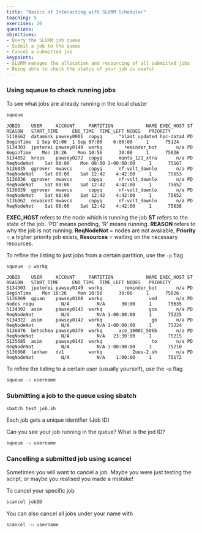 ```yaml
---
title: "Basics of Interacting with SLURM Scheduler"
teaching: 5
exercises: 20
questions:
objectives:
- Query the SLURM job queue
- Submit a job to the queue
- Cancel a submitted job
keypoints:
- SLURM manages the allocation and resourcing of all submitted jobs
- Being able to check the status of your job is useful
---
```



### Using squeue to check running jobs
To see what jobs are already running in the local cluster
```bash
squeue
```

```output
JOBID    USER     ACCOUNT     PARTITION            NAME EXEC_HOST ST     REASON   START_TIME     END_TIME  TIME_LEFT NODES   PRIORITY
5118662  datamonk pawsey0001  copyq      "blast_updated hpc-data4 PD  BeginTime  1 Sep 01:00  1 Sep 07:00    6:00:00     1      75124
5134303  jpeterei pawsey0149  workq        reminder_bot       n/a PD  BeginTime    Mon 10:26    Mon 10:56      30:00     1      75026
5134852  kross    pawsey0272  copyq      manta_121_xtra       n/a PD ReqNodeNot    Sat 08:00    Mon 08:00 2-00:00:00     1      75167
5136035  ggrover  mwavcs      copyq      nf-volt_downlo       n/a PD ReqNodeNot    Sat 08:00    Sat 12:42    4:42:00     1      75653
5136036  ggrover  mwavcs      copyq      nf-volt_downlo       n/a PD ReqNodeNot    Sat 08:00    Sat 12:42    4:42:00     1      75652
5136039  ggrover  mwavcs      copyq      nf-volt_downlo       n/a PD ReqNodeNot    Sat 08:00    Sat 12:42    4:42:00     1      75652
5136062  nswainst mwavcs      copyq      nf-volt_downlo       n/a PD ReqNodeNot    Sat 08:00    Sat 12:42    4:42:00     1      75638
```
**EXEC_HOST** refers to the node which is running the job
**ST** refers to the state of the job. 'PD' means pending, 'R' means running. 
**REASON** refers to why the job is not running. **ReqNodeNot** = nodes are not available, **Priority** = a higher priority job exists, **Resources** = waiting on the necessary resources. 

To refine the listing to just jobs from a certain partition, use the `-p` flag
```bash
squeue -p workq
```
```output
JOBID    USER     ACCOUNT     PARTITION            NAME EXEC_HOST ST     REASON   START_TIME     END_TIME  TIME_LEFT NODES   PRIORITY
5134303  jpeterei pawsey0149  workq        reminder_bot       n/a PD  BeginTime    Mon 10:26    Mon 10:56      30:00     1      75026
5136069  qguan    pawsey0168  workq                 vmd       n/a PD Nodes requ          N/A          N/A      30:00     1      75635
5134302  asim     pawsey0142  workq                 goo       n/a PD ReqNodeNot          N/A          N/A 1-00:00:00     1      75225
5134322  asim     pawsey0142  workq                  go       n/a PD ReqNodeNot          N/A          N/A 1-00:00:00     1      75224
5136076  betschma pawsey0379  workq      ace_1000C_50kb       n/a PD ReqNodeNot          N/A          N/A   23:30:00     1      75215
5135685  asim     pawsey0142  workq                  to       n/a PD ReqNodeNot          N/A          N/A 1-00:00:00     1      75210
5136068  lenhan   dv1         workq           Zues-2.sh       n/a PD ReqNodeNot          N/A          N/A    1:00:00     1      75172
```

To refine the listing to a certain user (usually yourself), use the -u flag
```bash
squeue -u username
```

### Submitting a job to the queue using sbatch
```bash
sbatch test_job.sh
```

Each job gets a unique identifier (Job ID)

Can you see your job running in the queue? What is the jod ID?
```bash
squeue -u username
```

### Cancelling a submitted job using scancel
Sometimes you will want to cancel a job. Maybe you were just testing the script, or maybe you realised you made a mistake! 

To cancel your specific job
```bash
scancel jobID
```

You can also cancel all jobs under your name with 
```bash
scancel -u username
```
